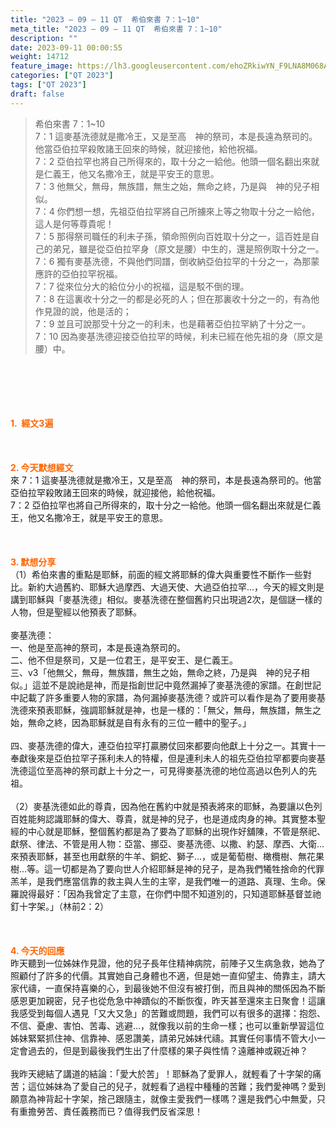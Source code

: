 ```yaml
---
title: "2023 – 09 – 11 QT  希伯來書 7：1~10"
meta_title: "2023 – 09 – 11 QT  希伯來書 7：1~10"
description: ""
date: 2023-09-11 00:00:55
weight: 14712
feature_image: https://lh3.googleusercontent.com/ehoZRkiwYN_F9LNA8M068AYxt73EavCZno-PD1cJRuf5BbSkQVUWr3gNEbt5kSs28Pb_Elg17kSrtf9ybWvojWoMV6I4tPM3vGRGDq6GkKkPdL2Gut4QAIw4-uykKUAtNiKgQKntvsU=w800
categories: ["QT 2023"]
tags: ["QT 2023"]
draft: false
---
```


<blockquote>希伯來書 7：1~10<br />
7：1 這麥基洗德就是撒冷王，又是至高　神的祭司，本是長遠為祭司的。他當亞伯拉罕殺敗諸王回來的時候，就迎接他，給他祝福。<br />
7：2 亞伯拉罕也將自己所得來的，取十分之一給他。他頭一個名翻出來就是仁義王，他又名撒冷王，就是平安王的意思。<br />
7：3 他無父，無母，無族譜，無生之始，無命之終，乃是與　神的兒子相似。<br />
7：4 你們想一想，先祖亞伯拉罕將自己所擄來上等之物取十分之一給他，這人是何等尊貴呢！<br />
7：5 那得祭司職任的利未子孫，領命照例向百姓取十分之一，這百姓是自己的弟兄，雖是從亞伯拉罕身（原文是腰）中生的，還是照例取十分之一。<br />
7：6 獨有麥基洗德，不與他們同譜，倒收納亞伯拉罕的十分之一，為那蒙應許的亞伯拉罕祝福。<br />
7：7 從來位分大的給位分小的祝福，這是駁不倒的理。<br />
7：8 在這裏收十分之一的都是必死的人；但在那裏收十分之一的，有為他作見證的說，他是活的；<br />
7：9 並且可說那受十分之一的利未，也是藉著亞伯拉罕納了十分之一。<br />
7：10 因為麥基洗德迎接亞伯拉罕的時候，利未已經在他先祖的身（原文是腰）中。</blockquote><br />
&nbsp;<br />
<br />
&nbsp;<br />
<br />
<span style="color: #ff6600;"><strong>1.  經文3遍</strong></span><br />
<br />
&nbsp;<br />
<br />
<span style="color: #ff6600;"><strong>2. 今天默想經文<br />
</strong></span>來 7：1 這麥基洗德就是撒冷王，又是至高　神的祭司，本是長遠為祭司的。他當亞伯拉罕殺敗諸王回來的時候，就迎接他，給他祝福。<br />
7：2 亞伯拉罕也將自己所得來的，取十分之一給他。他頭一個名翻出來就是仁義王，他又名撒冷王，就是平安王的意思。<br />
<br />
&nbsp;<br />
<br />
<strong><span style="color: #ff6600;">3. 默想分享<br />
</span></strong>（1）希伯來書的重點是耶穌，前面的經文將耶穌的偉大與重要性不斷作一些對比。新約大過舊約、耶穌大過摩西、大過天使、大過亞伯拉罕…，今天的經文則是講到耶穌與「麥基洗德」相似。麥基洗德在整個舊約只出現過2次，是個謎一樣的人物，但是聖經以他預表了耶穌。<br />
<br />
麥基洗德：<br />
一、他是至高神的祭司，本是長遠為祭司的。<br />
二、他不但是祭司，又是一位君王，是平安王、是仁義王。<br />
三、v3「他無父，無母，無族譜，無生之始，無命之終，乃是與　神的兒子相似。」這並不是說祂是神，而是指創世記中竟然漏掉了麥基洗德的家譜。在創世記中記載了許多重要人物的家譜，為何漏掉麥基洗德？或許可以看作是為了要用麥基洗德來預表耶穌，強調耶穌就是神，也是一樣的：「無父，無母，無族譜，無生之始，無命之終，因為耶穌就是自有永有的三位一體中的聖子。」<br />
<br />
四、麥基洗德的偉大，連亞伯拉罕打贏勝仗回來都要向他獻上十分之一。其實十一奉獻後來是亞伯拉罕子孫利未人的特權，但是連利未人的祖先亞伯拉罕都要向麥基洗德這位至高神的祭司獻上十分之一，可見得麥基洗德的地位高過以色列人的先祖。<br />
<br />
（2）麥基洗德如此的尊貴，因為他在舊約中就是預表將來的耶穌，為要讓以色列百姓能夠認識耶穌的偉大、尊貴，就是神的兒子，也是道成肉身的神。其實整本聖經的中心就是耶穌，整個舊約都是為了要為了耶穌的出現作好舖陳，不管是祭祀、獻祭、律法、不管是用人物：亞當、挪亞、麥基洗德、以撒、約瑟、摩西、大衛…來預表耶穌，甚至也用獻祭的牛羊、銅蛇、獅子…，或是葡萄樹、橄欖樹、無花果樹…等。這一切都是為了要向世人介紹耶穌是神的兒子，是為我們犧牲捨命的代罪羔羊，是我們應當信靠的救主與人生的主宰，是我們唯一的道路、真理、生命。保羅說得最好：「因為我曾定了主意，在你們中間不知道別的，只知道耶穌基督並祂釘十字架。」（林前2：2）<br />
<br />
&nbsp;<br />
<br />
<strong style="font-size: inherit;"><span style="color: #ff6600;">4. 今天的回應<br />
</span></strong>昨天聽到一位姊妹作見證，他的兒子長年住精神病院，前陣子又生病急救，她為了照顧付了許多的代價。其實她自己身體也不適，但是她一直仰望主、倚靠主，請大家代禱，一直保持喜樂的心，到最後她不但沒有被打倒，而且與神的關係因為不斷感恩更加親密，兒子也從危急中神蹟似的不斷恢復，昨天甚至還來主日聚會！這讓我感受到每個人遇見「又大又急」的苦難或問題，我們可以有很多的選擇：抱怨、不信、憂慮、害怕、苦毒、逃避…，就像我以前的生命一樣；也可以重新學習這位姊妹緊緊抓住神、信靠神、感恩讚美，請弟兄姊妹代禱。其實任何事情不管大小一定會過去的，但是到最後我們生出了什麼樣的果子與性情？遠離神或親近神？<br />
<br />
我昨天總結了講道的結論：「愛大於苦」！耶穌為了愛罪人，就輕看了十字架的痛苦；這位姊妹為了愛自己的兒子，就輕看了過程中種種的苦難；我們愛神嗎？愛到願意為神背起十字架，捨己跟隨主，就像主愛我們一樣嗎？還是我們心中無愛，只有重擔勞苦、責任義務而已？值得我們反省深思！<br />
<br />
<audio style="display: none;" controls="controls"></audio><br />
<br />
<audio style="display: none;" controls="controls"></audio><br />
<br />
<audio style="display: none;" controls="controls"></audio><br />
<br />
<audio style="display: none;" controls="controls"></audio><br />
<br />
<audio style="display: none;" controls="controls"></audio>
        